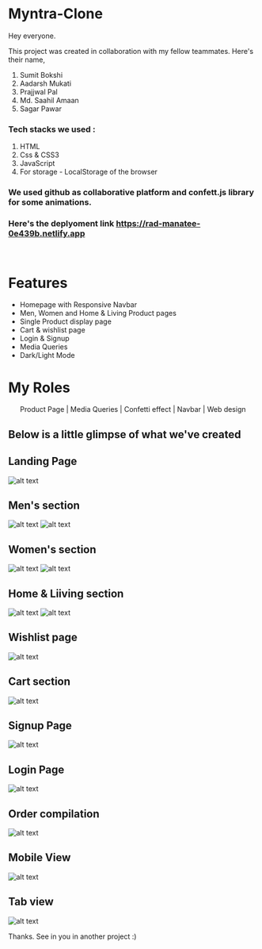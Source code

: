 # Myntra-Clone

Hey everyone.

This project was created in collaboration with my fellow teammates. Here's their name,

1. Sumit Bokshi
2. Aadarsh Mukati
3. Prajjwal Pal
4. Md. Saahil Amaan
5. Sagar Pawar

### Tech stacks we used :
1. HTML
2. Css & CSS3
3. JavaScript
4. For storage - LocalStorage of the browser



### We used github as collaborative platform and confett.js library for some animations. 

  
### Here's the deplyoment link https://rad-manatee-0e439b.netlify.app
<br>


<h1>Features</h1>
<ul> 
    <li>Homepage with Responsive Navbar</li>
    <li>Men, Women and Home & Living Product pages</li>
    <li>Single Product display page</li>
    <li>Cart & wishlist page</li>
    <li>Login & Signup</li>
    <li>Media Queries</li>
    <li>Dark/Light Mode</li>
</ul>

<h1>My Roles</h1>
<ul>
    <p>Product Page | Media Queries | Confetti effect | Navbar | Web design</p>
</ul>

  
## Below is a little glimpse of what we've created

## Landing Page
![alt text](https://bit.ly/3j6Ytaj)

## Men's section
![alt text](https://bit.ly/3J9YDZ9)
![alt text](https://bit.ly/3uaDRUS)

## Women's section
![alt text](https://bit.ly/3j5T83d)
![alt text](https://bit.ly/36YjGAL)

## Home & Liiving section
![alt text](https://bit.ly/3KcJJ5D)
![alt text](https://bit.ly/37iOHzg)

## Wishlist page
![alt text](https://bit.ly/3r3apy8)

## Cart section
![alt text](https://bit.ly/3JgTAGm)

## Signup Page
![alt text](https://bit.ly/3DL8ALn)

## Login Page
![alt text](https://bit.ly/3x4TH5k)

## Order compilation 
![alt text](https://bit.ly/3LI947T)

## Mobile View
![alt text](https://bit.ly/3JbVR5C)

## Tab view
![alt text](https://bit.ly/3vgumTN)



Thanks. See in you in another project :)
